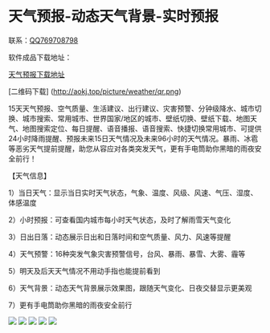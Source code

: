 # 天气预报-动态天气背景-实时预报

联系：[QQ769708798](https://qm.qq.com/cgi-bin/qm/qr?k=Xm01ZvrFL6zCm_VcSLUQK6S_nObG8uOd&jump_from=webapi)


软件成品下载地址：

[天气预报下载地址](https://wwb.lanzouy.com/s/weather)

[二维码下载]
(http://aokj.top/picture/weather/qr.png)

15天天气预报、空气质量、生活建议、出行建议、灾害预警、分钟级降水、城市切换、城市搜索、常用城市、世界国家/地区的城市、壁纸切换、壁纸下载、地图天气、地图搜索定位、每日提醒、语音播报、语音搜索、快捷切换常用城市、可提供24小时降雨提醒、预报未来15日天气情况及未来96小时的天气情况。暴雨、冰雹等恶劣天气提前提醒，助您从容应对各类突发天气，更有手电筒助你黑暗的雨夜安全前行！

【天气信息】

1）当日天气：显示当日实时天气状态，气象、温度、风级、风速、气压、湿度、体感温度

2）小时预报：可查看国内城市每小时天气状态，及时了解雨雪天气变化

3）日出日落：动态展示日出和日落时间和空气质量、风力、风速等提醒

4）天气预警：16种突发气象灾害预警信号，台风、暴雨、暴雪、大雾、霾等

5）明天及后天天气情况不用动手指也能提前看到

6）天气背景：动态天气背景展示效果图，跟随天气变化、日夜交替显示更美观

7）更有手电筒助你黑暗的雨夜安全前行



![](http://aokj.top/picture/weather/1.jpg)
![](http://aokj.top/picture/weather/2.jpg)
![](http://aokj.top/picture/weather/3.jpg)
![](http://aokj.top/picture/weather/4.jpg)
![](http://aokj.top/picture/weather/5.jpg)
